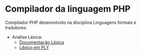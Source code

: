 # Compilador da linguagem PHP
Compilador PHP desenvolvido na disciplina Linguagens formais e tradutores:
* Análise Léxica:
  * [Documentação Léxica](https://github.com/Elianedantas/CompiladorPHP/blob/main/Documenta%C3%A7%C3%A3o%20PHP.pdf)
  * [Léxico em PLY](https://github.com/Elianedantas/CompiladorPHP/blob/main/main.py)
